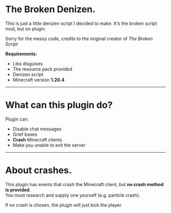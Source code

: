 # The Broken Denizen.

This is just a little denizen script I decided to make. It's the broken script mod, but on plugin.

Sorry for the messy code, credits to the original creator of _The Broken Script_

**Requirements:**
- Libs disguises
- The resource pack provided
- Denizen script
- Minecraft version **1.20.4**

---

# What can this plugin do?

Plugin can:

- Disable chat messages  
- Grief bases  
- **Crash** Minecraft clients
- Make you unable to exit the server

---

# About crashes.

This plugin has events that crash the Minecraft client, but **no crash method is provided**.  
You must research and supply one yourself (e.g. particle crash).

If no crash is chosen, the plugin will just kick the player.
